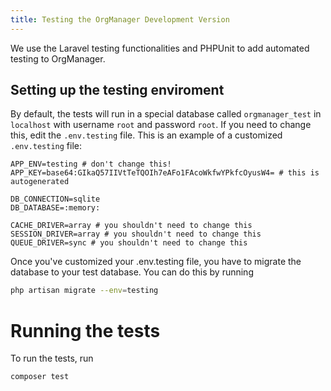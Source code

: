 ```yaml
---
title: Testing the OrgManager Development Version
---
```


We use the Laravel testing functionalities and PHPUnit to add automated testing to OrgManager.

## Setting up the testing enviroment
By default, the tests will run in a special database called `orgmanager_test` in `localhost` with username `root` and password `root`. If you need to change this, edit the `.env.testing` file. This is an example of a customized `.env.testing` file:

``` env
APP_ENV=testing # don't change this!
APP_KEY=base64:GIkaQ57IIVtTeTQOIh7eAFo1FAcoWkfwYPkfcOyusW4= # this is autogenerated

DB_CONNECTION=sqlite
DB_DATABASE=:memory:

CACHE_DRIVER=array # you shouldn't need to change this
SESSION_DRIVER=array # you shouldn't need to change this
QUEUE_DRIVER=sync # you shouldn't need to change this
```

Once you've customized your .env.testing file, you have to migrate the database to your test database. You can do this by running 

``` bash
php artisan migrate --env=testing
```

# Running the tests
To run the tests, run

``` bash
composer test
```